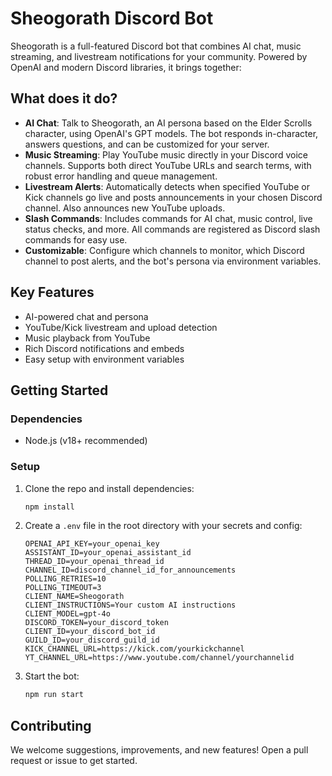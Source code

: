 
# Sheogorath Discord Bot

Sheogorath is a full-featured Discord bot that combines AI chat, music streaming, and livestream notifications for your community. Powered by OpenAI and modern Discord libraries, it brings together:

## What does it do?

- **AI Chat**: Talk to Sheogorath, an AI persona based on the Elder Scrolls character, using OpenAI's GPT models. The bot responds in-character, answers questions, and can be customized for your server.
- **Music Streaming**: Play YouTube music directly in your Discord voice channels. Supports both direct YouTube URLs and search terms, with robust error handling and queue management.
- **Livestream Alerts**: Automatically detects when specified YouTube or Kick channels go live and posts announcements in your chosen Discord channel. Also announces new YouTube uploads.
- **Slash Commands**: Includes commands for AI chat, music control, live status checks, and more. All commands are registered as Discord slash commands for easy use.
- **Customizable**: Configure which channels to monitor, which Discord channel to post alerts, and the bot's persona via environment variables.

## Key Features

- AI-powered chat and persona
- YouTube/Kick livestream and upload detection
- Music playback from YouTube
- Rich Discord notifications and embeds
- Easy setup with environment variables

## Getting Started

### Dependencies

- Node.js (v18+ recommended)

### Setup

1. Clone the repo and install dependencies:
	```sh
	npm install
	```
2. Create a `.env` file in the root directory with your secrets and config:
	```
	OPENAI_API_KEY=your_openai_key
	ASSISTANT_ID=your_openai_assistant_id
	THREAD_ID=your_openai_thread_id
	CHANNEL_ID=discord_channel_id_for_announcements
	POLLING_RETRIES=10
	POLLING_TIMEOUT=3
	CLIENT_NAME=Sheogorath
	CLIENT_INSTRUCTIONS=Your custom AI instructions
	CLIENT_MODEL=gpt-4o
	DISCORD_TOKEN=your_discord_token
	CLIENT_ID=your_discord_bot_id
	GUILD_ID=your_discord_guild_id
	KICK_CHANNEL_URL=https://kick.com/yourkickchannel
	YT_CHANNEL_URL=https://www.youtube.com/channel/yourchannelid
	```
3. Start the bot:
	```sh
	npm run start
	```

## Contributing

We welcome suggestions, improvements, and new features! Open a pull request or issue to get started.
